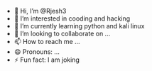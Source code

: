 - 👋 Hi, I’m @Rjesh3
- 👀 I’m interested in cooding and hacking
- 🌱 I’m currently learning python and kali linux
- 💞️ I’m looking to collaborate on ...
- 📫 How to reach me ...
- 😄 Pronouns: ...
- ⚡ Fun fact: I am joking

<!---
Rjesh3/Rjesh3 is a ✨ special ✨ repository because its `README.md` (this file) appears on your GitHub profile.
You can click the Preview link to take a look at your changes.
--->
